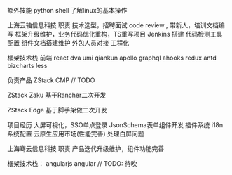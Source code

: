 额外技能 
python shell
了解linux的基本操作

上海云轴信息科技
职责
技术选型，招聘面试
code review , 带新人，培训文档编写
框架升级维护，业务代码优化重构，TS重写项目
Jenkins 搭建 代码检测工具配置
组件文档搭建维护 外包人员对接
工程化

框架技术栈 
前端 react dva umi qiankun apollo  graphql ahooks redux antd bizcharts less


负责产品
ZStack CMP
// TODO

ZStack Zaku
基于Rancher二次开发

ZStack Edge 
基于脚手架做二次开发

项目经历
大屏可视化，SSO单点登录  JsonSchema表单组件开发  插件系统 i18n系统配置  云原生应用市场(性能完善) 处理白屏问题



上海骞云信息科技
职责
产品迭代升级维护，组件功能完善

框架技术栈：
angularjs angular // TODO: 待吹


